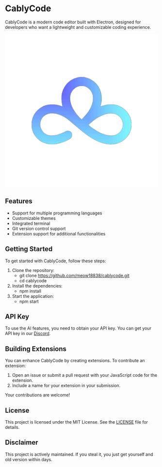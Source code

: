 # CablyCode

CablyCode is a modern code editor built with Electron, designed for developers who want a lightweight and customizable coding experience.

![CablyCode Image](image.png)

## Features

- Support for multiple programming languages
- Customizable themes
- Integrated terminal
- Git version control support
- Extension support for additional functionalities

## Getting Started

To get started with CablyCode, follow these steps:

1. Clone the repository:
   - git clone https://github.com/meow18838/cablycode.git
   - cd cablycode
2. Install the dependencies:
   - npm install
3. Start the application:
   - npm start

## API Key

To use the AI features, you need to obtain your API key. You can get your API key in our [Discord](https://discord.gg/FM3sr5YfRG).

## Building Extensions

You can enhance CablyCode by creating extensions. To contribute an extension:

1. Open an issue or submit a pull request with your JavaScript code for the extension.
2. Include a name for your extension in your submission.

Your contributions are welcome!

## License

This project is licensed under the MIT License. See the [LICENSE](LICENSE) file for details.

## Disclaimer

This project is actively maintained.
If you steal it, you just get yourself and old version within days.

